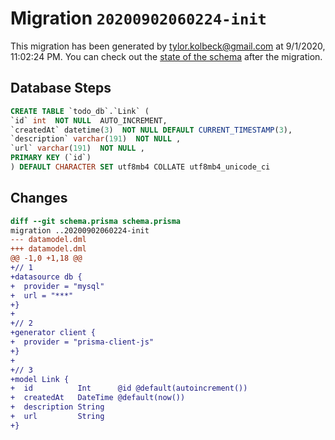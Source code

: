 # Migration `20200902060224-init`

This migration has been generated by tylor.kolbeck@gmail.com at 9/1/2020, 11:02:24 PM.
You can check out the [state of the schema](./schema.prisma) after the migration.

## Database Steps

```sql
CREATE TABLE `todo_db`.`Link` (
`id` int  NOT NULL  AUTO_INCREMENT,
`createdAt` datetime(3)  NOT NULL DEFAULT CURRENT_TIMESTAMP(3),
`description` varchar(191)  NOT NULL ,
`url` varchar(191)  NOT NULL ,
PRIMARY KEY (`id`)
) DEFAULT CHARACTER SET utf8mb4 COLLATE utf8mb4_unicode_ci
```

## Changes

```diff
diff --git schema.prisma schema.prisma
migration ..20200902060224-init
--- datamodel.dml
+++ datamodel.dml
@@ -1,0 +1,18 @@
+// 1
+datasource db {
+  provider = "mysql"
+  url = "***"
+}
+
+// 2
+generator client {
+  provider = "prisma-client-js"
+}
+
+// 3
+model Link {
+  id          Int      @id @default(autoincrement())
+  createdAt   DateTime @default(now())
+  description String
+  url         String
+}
```


